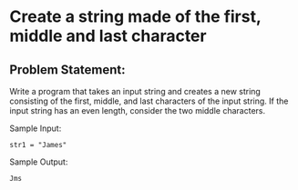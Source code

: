 #  Create a string made of the first, middle and last character

## Problem Statement:
Write a program that takes an input string and creates a new string consisting of the first, middle, and last characters of the input string. If the input string has an even length, consider the two middle characters.

Sample Input:
```
str1 = "James"
```

Sample Output:
```
Jms
```
